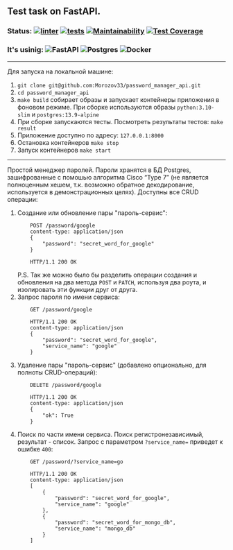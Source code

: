 ## Test task on FastAPI.
### Status: [![linter](https://github.com/Morozov33/password_manager_api/actions/workflows/linter.yml/badge.svg)](https://github.com/Morozov33/password_manager_api/actions/workflows/linter.yml)  [![tests](https://github.com/Morozov33/password_manager_api/actions/workflows/tests.yml/badge.svg)](https://github.com/Morozov33/password_manager_api/actions/workflows/tests.yml)  [![Maintainability](https://api.codeclimate.com/v1/badges/8c12d1c0635c6ae739c6/maintainability)](https://codeclimate.com/github/Morozov33/password_manager_api/maintainability)  [![Test Coverage](https://api.codeclimate.com/v1/badges/8c12d1c0635c6ae739c6/test_coverage)](https://codeclimate.com/github/Morozov33/password_manager_api/test_coverage)
### It's usinig: ![FastAPI](https://img.shields.io/badge/FastAPI-005571?style=for-the-badge&logo=fastapi)  ![Postgres](https://img.shields.io/badge/postgres-%23316192.svg?style=for-the-badge&logo=postgresql&logoColor=white)  ![Docker](https://img.shields.io/badge/docker-%230db7ed.svg?style=for-the-badge&logo=docker&logoColor=white)
----
Для запуска на локальной машине:
1. `git clone git@github.com:Morozov33/password_manager_api.git`
2. `cd password_manager_api`
3. `make build` собирает образы и запускает контейнеры приложения в фоновом режиме. При сборке используются образы `python:3.10-slim` и `postgres:13.9-alpine`
4. При сборке запускаются тесты. Посмотреть результаты тестов: `make result`
5. Приложение доступно по адресу: `127.0.0.1:8000`
6. Остановка контейнеров `make stop`
7. Запуск контейнеров `make start`
----
Простой менеджер паролей. Пароли хранятся в БД Postgres, зашифрованные с помошью алгоритма Cisco “Type 7” (не является полноценным хешем, т.к. возможно обратное декодирование, используется в демонстрационных целях). Доступны все CRUD операции:
1. Создание или обновление пары "пароль-сервис":
    ```
        POST /password/google
        content-type: application/json
        {
            "password": "secret_word_for_google"
        }

        HTTP/1.1 200 OK
    ```
    P.S. Так же можно было бы разделить операции создания и обновления на два метода `POST` и `PATCH`, используя два роута, и изолировать эти функции друг от друга.
2. Запрос пароля по имени сервиса:
    ```
        GET /password/google

        HTTP/1.1 200 OK
        content-type: application/json
        {
            "password": "secret_word_for_google",
            "service_name": "google"
        }
    ```
3. Удаление пары "пароль-сервис" (добавлено опционально, для полноты CRUD-операций):
    ```
        DELETE /password/google

        HTTP/1.1 200 OK
        content-type: application/json
        {
            "ok": True
        }
    ```
4. Поиск по части имени сервиса. Поиск регистронезависимый, результат - список. Запрос с параметром `?service_name=` приведет к ошибке `400`:
    ```
        GET /password/?service_name=go

        HTTP/1.1 200 OK
        content-type: application/json
        [
            {
                "password": "secret_word_for_google",
                "service_name": "google"
            },
            {
                "password": "secret_word_for_mongo_db",
                "service_name": "mongo_db"
            }
        ]
    ```
